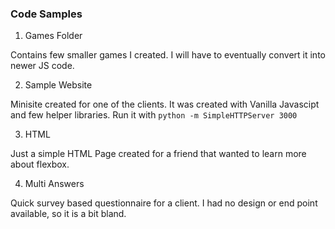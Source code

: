 ### Code Samples

1. Games Folder

Contains few smaller games I created. I will have to eventually convert it into newer JS code.

2. Sample Website

Minisite created for one of the clients. It was created with Vanilla Javascipt and few helper libraries.
Run it with ```python -m SimpleHTTPServer 3000 ```


3. HTML

Just a simple HTML Page created for a friend that wanted to learn more about flexbox.

4. Multi Answers

Quick survey based questionnaire for a client. I had no design or end point available, so it is a bit bland.
